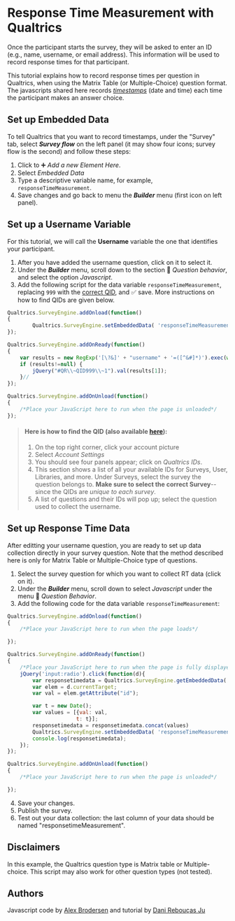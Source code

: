 # Response Time Measurement with Qualtrics

Once the participant starts the survey, they will be asked to enter an ID (e.g., name, username, or email address). This information will be used to record response times for that participant.

This tutorial explains how to record response times per question in Qualtrics, when using the Matrix Table (or Multiple-Choice) question format. The javascripts shared here records [*timestamps*](https://en.wikipedia.org/wiki/Timestamp) (date and time) each time the participant makes an answer choice.

## Set up Embedded Data

To tell Qualtrics that you want to record timestamps, under the "Survey" tab, select **_Survey flow_** on the left panel (it may show four icons; survey flow is the second) and follow these steps: 

1. Click to :heavy_plus_sign: *Add a new Element Here*.
2. Select *Embedded Data*
3. Type a descriptive variable name, for example, `responseTimeMeasurement`.
4. Save changes and go back to menu the **_Builder_** menu (first icon on left panel).

## Set up a Username Variable

For this tutorial, we will call the **Username** variable the one that identifies your participant. 

1. After you have added the username question, click on it to select it. 
2. Under the **_Builder_** menu, scroll down to the section :arrow_down_small: *Question behavior*, and select the option *Javascript*. 
3. Add the following script for the data variable `responseTimeMeasurement`, replacing `999` with the [correct QID](https://www.qualtrics.com/support/integrations/api-integration/finding-qualtrics-ids/#LocatingQualtricsIDs), and :white_check_mark: save. More instructions on how to find QIDs are given below.

```js
Qualtrics.SurveyEngine.addOnload(function()
{
    	Qualtrics.SurveyEngine.setEmbeddedData( 'responseTimeMeasurement', [{}]);
});

Qualtrics.SurveyEngine.addOnReady(function()
{
	var results = new RegExp('[\?&]' + "username" + '=([^&#]*)').exec(window.location.href);
	if (results!=null) {
		jQuery("#QR\\~QID999\\~1").val(results[1]);
	}//
});

Qualtrics.SurveyEngine.addOnUnload(function()
{
	/*Place your JavaScript here to run when the page is unloaded*/
});
```

> #### Here is how to find the QID (also available [here](https://www.qualtrics.com/support/integrations/api-integration/finding-qualtrics-ids/#LocatingQualtricsIDs)):
>
> 1. On the top right corner, click your account picture
> 2. Select *Account Settings*
> 3. You should see four panels appear; click on *Qualtrics IDs*.
> 4. This section shows a list of all your available IDs for Surveys, User, Libraries, and more. Under Surveys, select the survey the question belongs to. **Make sure to select the correct Survey**-- since the QIDs are *unique to each survey*.
> 5. A list of questions and their IDs will pop up; select the question used to collect the username.


## Set up Response Time Data

After editting your username question, you are ready to set up data collection directly in your survey question. Note that the method described here is only for Matrix Table or Multiple-Choice type of questions. 

1. Select the survey question for which you want to collect RT data (click on it).
2. Under the **_Builder_** menu, scroll down to select *Javascript* under the menu :arrow_down_small: *Question Behavior*.
3. Add the following code for the data variable `responseTimeMeasurement`:

```js
Qualtrics.SurveyEngine.addOnload(function()
{
	/*Place your JavaScript here to run when the page loads*/

});

Qualtrics.SurveyEngine.addOnReady(function()
{
	/*Place your JavaScript here to run when the page is fully displayed*/
    jQuery('input:radio').click(function(d){ 
        var responsetimedata = Qualtrics.SurveyEngine.getEmbeddedData('responseTimeMeasurement');
        var elem = d.currentTarget;
        var val = elem.getAttribute("id");

        var t = new Date();
        var values = [{val: val,
                      t: t}];    
        responsetimedata = responsetimedata.concat(values)
        Qualtrics.SurveyEngine.setEmbeddedData( 'responseTimeMeasurement', responsetimedata)
        console.log(responsetimedata);
    });
});

Qualtrics.SurveyEngine.addOnUnload(function()
{
	/*Place your JavaScript here to run when the page is unloaded*/

});
```

4. Save your changes.
5. Publish the survey.
6. Test out your data collection: the last column of your data should be named "responsetimeMeasurement".

## Disclaimers

In this example, the Qualtrics question type is Matrix table or Multiple-choice. This script may also work for other question types (not tested).

## Authors

Javascript code by [Alex Brodersen](https://www.github.com/alexbrodersen) and tutorial by [Dani Rebouças Ju](https://www.github.com/drebouca)

